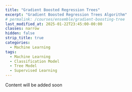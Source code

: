 ```yaml
---
title: "Gradient Boosted Regression Trees"
excerpt: "Gradient Boosted Regression Trees Algorithm"
# permalink: /courses/ensemble/gradient-boosting-tree
last_modified_at: 2025-01-22T23:45:00-00:00
classes: narrow
hidden: false
strip_title: true
categories:
  - Machine Learning
tags: 
  - Machine Learning
  - Classification Model
  - Tree Model
  - Supervised Learning
---
```

Content will be added soon